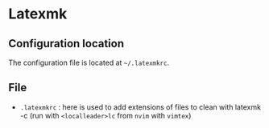 # Latexmk

## Configuration location
The configuration file is located at `~/.latexmkrc`.

## File
- `.latexmkrc` : here is used to add extensions of files to clean with latexmk -c (run with `<localleader>lc` from `nvim` with `vimtex`)
